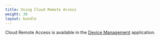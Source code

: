 ```yaml
---
title: Using Cloud Remote Access
weight: 30
layout: bundle
---
```


Cloud Remote Access is available in the [Device Management](/users-guide/device-management) application.
